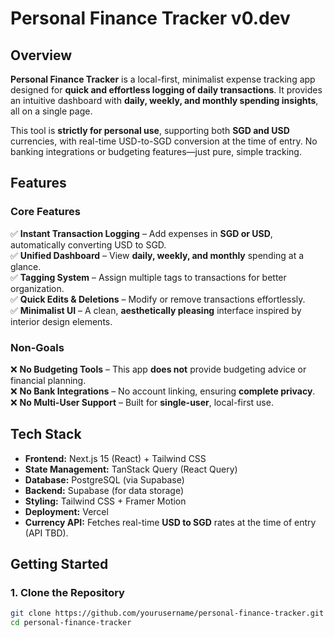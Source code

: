 # Personal Finance Tracker v0.dev

## Overview

**Personal Finance Tracker** is a local-first, minimalist expense tracking app designed for **quick and effortless logging of daily transactions**. It provides an intuitive dashboard with **daily, weekly, and monthly spending insights**, all on a single page. 

This tool is **strictly for personal use**, supporting both **SGD and USD** currencies, with real-time USD-to-SGD conversion at the time of entry. No banking integrations or budgeting features—just pure, simple tracking.

## Features

### Core Features
✅ **Instant Transaction Logging** – Add expenses in **SGD or USD**, automatically converting USD to SGD.  
✅ **Unified Dashboard** – View **daily, weekly, and monthly** spending at a glance.  
✅ **Tagging System** – Assign multiple tags to transactions for better organization.  
✅ **Quick Edits & Deletions** – Modify or remove transactions effortlessly.  
✅ **Minimalist UI** – A clean, **aesthetically pleasing** interface inspired by interior design elements.  

### Non-Goals  
❌ **No Budgeting Tools** – This app **does not** provide budgeting advice or financial planning.  
❌ **No Bank Integrations** – No account linking, ensuring **complete privacy**.  
❌ **No Multi-User Support** – Built for **single-user**, local-first use.  

## Tech Stack

- **Frontend:** Next.js 15 (React) + Tailwind CSS  
- **State Management:** TanStack Query (React Query)  
- **Database:** PostgreSQL (via Supabase)  
- **Backend:** Supabase (for data storage)  
- **Styling:** Tailwind CSS + Framer Motion  
- **Deployment:** Vercel  
- **Currency API:** Fetches real-time **USD to SGD** rates at the time of entry (API TBD).  

## Getting Started

### 1. Clone the Repository
```bash
git clone https://github.com/yourusername/personal-finance-tracker.git
cd personal-finance-tracker
